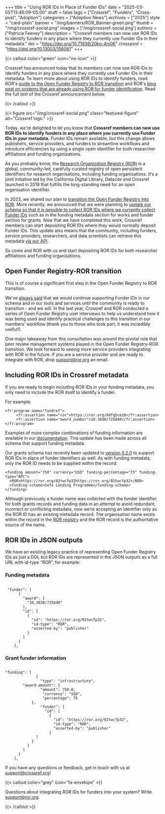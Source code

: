 +++ 
title = "Using ROR IDs in Place of Funder IDs" 
date = "2025-03-05T13:46:09-05:00"
draft = false 
tags = ["Crossref", "Funders", "Cross-post", "Adoption"] 
categories = ["Adoption News"] 
archives = ["2025"]
style = "card-plain" 
banner = "/img/banners/ROR_Banner-green.png" 
thumb = "/img/crossref-social.png" 
images = ['/img/crossref-social.png']
authors = ["Patricia Feeney"] 
description = "Crossref members can now use ROR IDs to identify funders in any place where they currently use Funder IDs in their metadata."
doi = "https://doi.org/10.71938/20kn-4m06"
crosspost = "https://doi.org/10.13003/156081"
+++ 

{{< callout color="green" icon="no-icon" >}} 

Crossref has announced today that its members can now use ROR IDs to identify funders in any place where they currently use Funder IDs in their metadata. To learn more about using ROR IDs to identify funders, read ROR's [guide to the Open Funder Registry to ROR transition](https://ror.readme.io/docs/funder-registry) and ROR's [blog post on systems that are already using ROR for funder identification](/blog/2024-08-06-using-ror-for-funder-identification/). Read the full text of the Crossref announcement below. 

{{< /callout >}}

{{< figure src="/img/crossref-social.png" class="featured-figure" alt="Crossref logo." >}}

Today, we're delighted to let you know that **Crossref members can now use ROR IDs to identify funders in any place where you currently use Funder IDs in your metadata.** Funder IDs remain available, but this change allows publishers, service providers, and funders to streamline workflows and introduce efficiencies by using a single open identifier for both researcher affiliations and funding organizations. 

As you probably know, the [Research Organization Registry (ROR)](https://ror.org) is a global, community-led, carefully curated registry of open persistent identifiers for research organisations, including funding organisations. It’s a joint initiative led by the California Digital Library, Datacite and Crossref launched in 2019 that fulfills the long-standing need for an open organisation identifier. 

In 2023, we shared our plan to [transition the Open Funder Registry into ROR](https://www.crossref.org/blog/open-funder-registry-to-transition-into-research-organization-registry-ror). More recently, we announced that we were planning to [update our schema so that it is possible to collect ROR IDs where we currently collect Funder IDs](https://www.crossref.org/blog/roring-ahead-using-ror-in-place-of-the-open-funder-registry) such as in the funding metadata section for works and funder section for grants. Now that we have completed this work, Crossref members can start depositing ROR IDs where they would normally deposit Funder IDs. This update also means that the community, including funders, service providers, researchers, and data scientists can retrieve this metadata [via our API](https://api.crossref.org/works?filter=has-ror-id:true). 

So come and ROR with us and start depositing ROR IDs for both researcher affiliations and funding organisations.

## Open Funder Registry-ROR transition 

This is of course a significant first step in the Open Funder Registry to ROR transition.

We’ve [always said](https://ror.readme.io/docs/funder-registry) that we would continue supporting Funder IDs in our schema and in our tools and services until the community is ready to transition - and we will. In the last year, Crossref and ROR conducted a series of Open Funder Registry user interviews to help us understand how it was being used and identify practical challenges to this transition in our members’ workflow (thank you to those who took part, it was incredibly useful!).

One major takeaway from this consultation was around the pivotal role that peer review management systems played in the Open Funder Registry-ROR transition. We look forward to seeing more service providers integrating with ROR in the future. If you are a service provider and are ready to integrate with ROR, drop [support@ror.org](mailto:support@ror.org) an email.

## Including ROR IDs in Crossref metadata

If you are ready to begin including ROR IDs in your funding metadata, you only need to include the ROR itself to identify a funder. 

For example:

```
<fr:program name="fundref">
     <fr:assertion name="ror">https://ror.org/00fq5cm18</fr:assertion>
     <fr:assertion name="award_number">10.3030/725840</fr:assertion>
</fr:program>
```

Examples of more complex combinations of funding information are available in our [documentation](https://www.crossref.org/documentation/funder-registry/funding-data-overview/). This update has been made across all schema that support funding metadata.

Our grants schema has recently been updated to [version 0.2.0](https://www.crossref.org/documentation/schema-library/grants-schema/) to support ROR IDs in place of funder identifiers as well. As with funding metadata, only the ROR ID needs to be supplied within the record:

```
<funding amount="750" currency="USD" funding-percentage="75" funding-type="APC">
  <ROR>https://ror.org/02twcfp32https://ror.org/02twcfp32</ROR>
  <funding-scheme>Sofa Lending Programme</funding-scheme>
</funding>
```

Although previously a funder name was collected with the funder identifier, for both grants records and funding data in an attempt to avoid redundant, incorrect or conflicting metadata, now we’re accepting an identifier only as the ROR ID has an existing metadata record. The organisation name exists within the record in the [ROR registry](https://ror.org/search) and the ROR record is the authoritative source of the name.


## ROR IDs in JSON outputs

We have an existing legacy practice of representing Open Funder Registry IDs as just a DOI, but ROR IDs are represented in the JSON outputs as a full URL with id-type “ROR”, for example:

### Funding metadata

```

 "funder": [
      {
        "award": [
          "10.3030/725840"
        ],
        "id": [
          {
            "id": "https://ror.org/02twcfp32",
            "id-type": "ROR",
            "asserted-by": "publisher"
          }
        ]
      }
    ],
```

### Grant funder information

```

"funding": [
              {
                "type": "infrastructure",
        "award-amount": {
                "amount": 750.0,
                 "currency": "USD",
                 "percentage": 75
            },
                "funder": {
                  "id": [
                    {
                      "id": "https://ror.org/02twcfp32",
                      "id-type": "ROR",
                      "asserted-by": "publisher"
                    }
              ]
            }
          }
        ]
      }
    ],

```

If you have any questions or feedback, get in touch with us at [support@crossref.org](mailto:support@crossref.org)!

{{< callout color="grey" icon="fa-envelope" >}} 

Questions about integrating ROR IDs for funders into your system? Write support@ror.org. 

{{< /callout >}}
